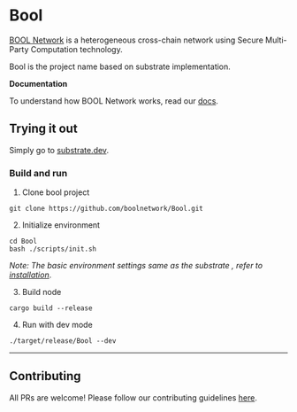 # Bool

[BOOL Network](https://bool.network/) is a heterogeneous cross-chain network using Secure Multi-Party Computation technology.

Bool is the project name based on substrate implementation.

**Documentation**

To understand how BOOL Network works, read our [docs](https://docs.bool.network/docs/introduction/main.html).

## Trying it out

Simply go to [substrate.dev](https://substrate.dev).

### Build and run

1. Clone bool project

```shell
git clone https://github.com/boolnetwork/Bool.git
```

2. Initialize environment

```shell
cd Bool
bash ./scripts/init.sh
```

*Note: The basic environment settings same as the substrate , refer to [installation](https://substrate.dev/docs/en/knowledgebase/getting-started/)*.

3. Build node

```shell
cargo build --release
```

4. Run with dev mode

```shell
./target/release/Bool --dev
```

------

## Contributing

All PRs are welcome! Please follow our contributing guidelines [here](CONTRIBUTING.md).